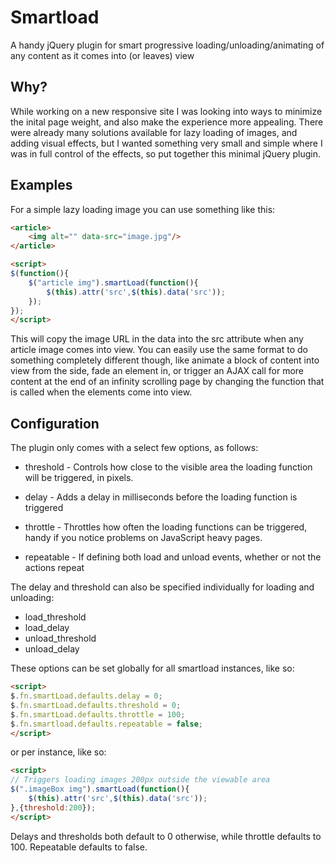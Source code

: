 Smartload
=========

A handy jQuery plugin for smart progressive loading/unloading/animating of any content as it comes into (or leaves) view


Why?
----

While working on a new responsive site I was looking into ways to minimize the inital page weight, and also make the experience more appealing. There were already many solutions available for lazy loading of images, and adding visual effects, but I wanted something very small and simple where I was in full control of the effects, so put together this minimal jQuery plugin.


Examples
--------

For a simple lazy loading image you can use something like this:

```html
<article>
	<img alt="" data-src="image.jpg"/>
</article>

<script>
$(function(){
	$("article img").smartLoad(function(){
		$(this).attr('src',$(this).data('src'));
	});
});
</script>
```

This will copy the image URL in the data into the src attribute when any article image comes into view. You can easily use the same format to do something completely different though, like animate a block of content into view from the side, fade an element in, or trigger an AJAX call for more content at the end of an infinity scrolling page by changing the function that is called when the elements come into view.


Configuration
-------------

The plugin only comes with a select few options, as follows:

* threshold - Controls how close to the visible area the loading function will be triggered, in pixels.

* delay - Adds a delay in milliseconds before the loading function is triggered

* throttle - Throttles how often the loading functions can be triggered, handy if you notice problems on JavaScript heavy pages.

* repeatable - If defining both load and unload events, whether or not the actions repeat

The delay and threshold can also be specified individually for loading and unloading:

* load_threshold
* load_delay
* unload_threshold
* unload_delay

These options can be set globally for all smartload instances, like so:

```html
<script>
$.fn.smartLoad.defaults.delay = 0;
$.fn.smartLoad.defaults.threshold = 0;
$.fn.smartLoad.defaults.throttle = 100; 
$.fn.smartload.defaults.repeatable = false;
</script>

```

or per instance, like so:

```html
<script>
// Triggers loading images 200px outside the viewable area
$(".imageBox img").smartLoad(function(){
	$(this).attr('src',$(this).data('src'));
},{threshold:200});
</script>

```

Delays and thresholds both default to 0 otherwise, while throttle defaults to 100. Repeatable defaults to false.
